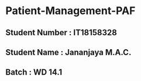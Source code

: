 # Patient-Management-PAF
## Student Number : IT18158328 
## Student Name   : Jananjaya M.A.C.
## Batch : WD 14.1
